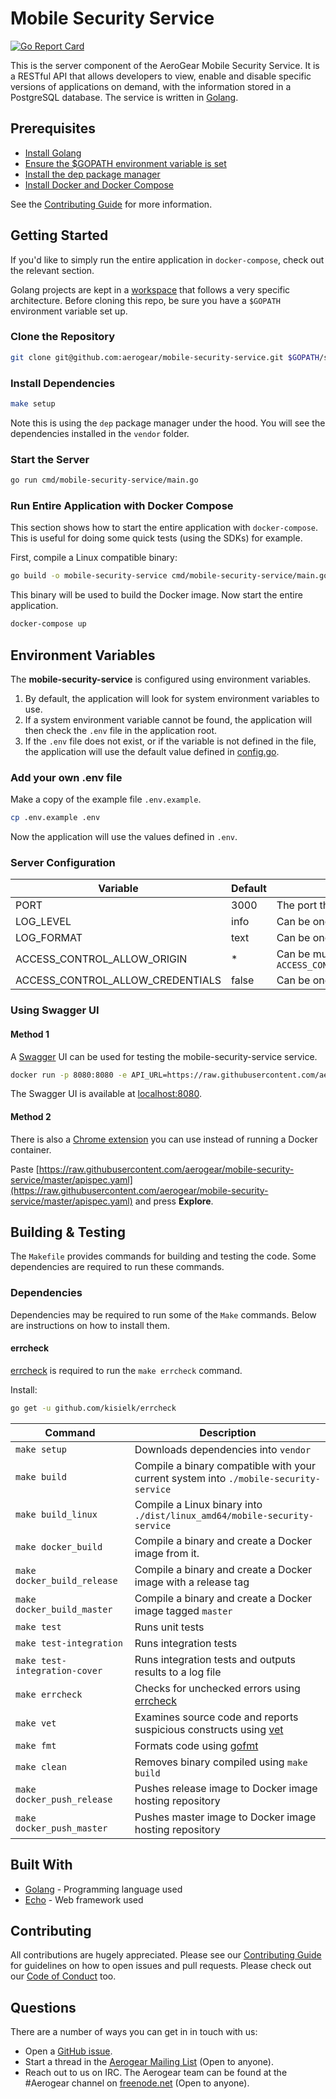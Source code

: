 # Mobile Security Service

[![Go Report Card](https://goreportcard.com/badge/github.com/aerogear/mobile-security-service)](https://goreportcard.com/report/github.com/aerogear/mobile-security-service)

This is the server component of the AeroGear Mobile Security Service. It is a RESTful API that allows developers to view, enable and disable specific versions of applications on demand, with the information stored in a PostgreSQL database. The service is written in [Golang](https://golang.org/).

## Prerequisites

* [Install Golang](https://golang.org/doc/install)
* [Ensure the $GOPATH environment variable is set](https://github.com/golang/go/wiki/SettingGOPATH)
* [Install the dep package manager](https://golang.github.io/dep/docs/installation.html)
* [Install Docker and Docker Compose](https://docs.docker.com/compose/install/)

See the [Contributing Guide](./CONTRIBUTING.md) for more information.

## Getting Started

If you'd like to simply run the entire application in `docker-compose`, check out the relevant section.

Golang projects are kept in a [workspace](https://golang.org/doc/code.html#Workspaces) that follows a very specific architecture. Before cloning this repo, be sure you have a `$GOPATH` environment variable set up.

### Clone the Repository

```sh
git clone git@github.com:aerogear/mobile-security-service.git $GOPATH/src/github.com/aerogear/mobile-security-service
```

### Install Dependencies

```sh
make setup
```

Note this is using the `dep` package manager under the hood. You will see the dependencies installed in the `vendor` folder.

### Start the Server

```sh
go run cmd/mobile-security-service/main.go
```

### Run Entire Application with Docker Compose

This section shows how to start the entire application with `docker-compose`. This is useful for doing some quick tests (using the SDKs) for example.

First, compile a Linux compatible binary:

```bash
go build -o mobile-security-service cmd/mobile-security-service/main.go
```

This binary will be used to build the Docker image. Now start the entire application.

```bash
docker-compose up
```

## Environment Variables

The **mobile-security-service** is configured using environment variables.

1. By default, the application will look for system environment variables to use.
2. If a system environment variable cannot be found, the application will then check the `.env` file in the application root.
3. If the `.env` file does not exist, or if the variable is not defined in the file, the application will use the default value defined in [config.go](./pkg/config/config.go).

### Add your own .env file

Make a copy of the example file `.env.example`.

```sh
cp .env.example .env
```

Now the application will use the values defined in `.env`.

### Server Configuration

| Variable                         | Default | Description                                                                                                                        |
|----------------------------------|---------|------------------------------------------------------------------------------------------------------------------------------------|
| PORT                             | 3000    | The port the server will listen on                                                                                                 |
| LOG_LEVEL                        | info    | Can be one of `[debug, info, warning, error, fatal, panic]`                                                                        |
| LOG_FORMAT                       | text    | Can be one of `[text, json]`                                                                                                       |
| ACCESS_CONTROL_ALLOW_ORIGIN      | *       | Can be multiple URL values separated with commas. Example: `ACCESS_CONTROL_ALLOW_ORIGIN=http://www.example.com,http://example.com` |
| ACCESS_CONTROL_ALLOW_CREDENTIALS | false   | Can be one of `[true, false]`                                                                                                      |

### Using Swagger UI

#### Method 1

A [Swagger](https://swagger.io/) UI can be used for testing the mobile-security-service service.

```bash
docker run -p 8080:8080 -e API_URL=https://raw.githubusercontent.com/aerogear/mobile-security-service/master/apispec.yaml swaggerapi/swagger-ui
```

The Swagger UI is available at [localhost:8080](http://localhost:8080).

#### Method 2

There is also a [Chrome extension](https://chrome.google.com/webstore/detail/swagger-ui-console/ljlmonadebogfjabhkppkoohjkjclfai?hl=en) you can use instead of running a Docker container.

Paste [https://raw.githubusercontent.com/aerogear/mobile-security-service/master/apispec.yaml](https://raw.githubusercontent.com/aerogear/mobile-security-service/master/apispec.yaml) and press **Explore**.

## Building & Testing

The `Makefile` provides commands for building and testing the code. Some dependencies are required to run these commands.

### Dependencies

Dependencies may be required to run some of the `Make` commands. Below are instructions on how to install them.

#### errcheck

[errcheck](https://github.com/kisielk/errcheck) is required to run the `make errcheck` command.

Install:

```sh
go get -u github.com/kisielk/errcheck
```

| Command                       | Description                                                                                     |
|-------------------------------|-------------------------------------------------------------------------------------------------|
| `make setup`                  | Downloads dependencies into `vendor`                                                            |
| `make build`                  | Compile a binary compatible with your current system into `./mobile-security-service`    |
| `make build_linux`            | Compile a Linux binary into `./dist/linux_amd64/mobile-security-service`                 |
| `make docker_build`           | Compile a binary and create a Docker image from it.                                             |
| `make docker_build_release`   | Compile a binary and create a Docker image with a release tag                                   |
| `make docker_build_master`    | Compile a binary and create a Docker image tagged `master`                                      |
| `make test`                   | Runs unit tests                                                                                 |
| `make test-integration`       | Runs integration tests                                                                          |
| `make test-integration-cover` | Runs integration tests and outputs results to a log file                                        |
| `make errcheck`               | Checks for unchecked errors using [errcheck](https://github.com/kisielk/errcheck)               |
| `make vet`                    | Examines source code and reports suspicious constructs using [vet](https://golang.org/cmd/vet/) |
| `make fmt`                    | Formats code using [gofmt](https://golang.org/cmd/gofmt/)                                       |
| `make clean`                  | Removes binary compiled using `make build`                                                      |
| `make docker_push_release`    | Pushes release image to Docker image hosting repository                                         |
| `make docker_push_master`     | Pushes master image to Docker image hosting repository                                          |

## Built With

* [Golang](https://golang.org/) - Programming language used
* [Echo](https://echo.labstack.com/) - Web framework used

## Contributing

All contributions are hugely appreciated. Please see our [Contributing Guide](./CONTRIBUTING.md) for guidelines on how to open issues and pull requests. Please check out our [Code of Conduct](./.github/CODE_OF_CONDUCT) too.

## Questions

There are a number of ways you can get in in touch with us:

* Open a [GitHub issue](https://github.com/aerogear/mobile-security-service/issues/new).
* Start a thread in the [Aerogear Mailing List](https://groups.google.com/forum/#!forum/aerogear) (Open to anyone).
* Reach out to us on IRC. The Aerogear team can be found at the #Aerogear channel on [freenode.net](https://freenode.net/) (Open to anyone).